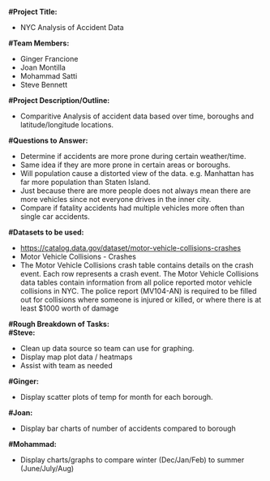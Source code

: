 
**#Project Title:**  
 - NYC Analysis of Accident Data  

**#Team Members:**  
 - Ginger Francione
 - Joan Montilla
 - Mohammad Satti
 - Steve Bennett

**#Project Description/Outline:**  
 - Comparitive Analysis of accident data based over time, boroughs and latitude/longitude locations.  

**#Questions to Answer:**   
 - Determine if accidents are more prone during certain weather/time.
 - Same idea if they are more prone in certain areas or boroughs.   
 - Will population cause a distorted view of the data. e.g. Manhattan has far more population than Staten Island.
 - Just because there are more people does not always mean there are more vehicles since not everyone drives in the inner city.
 - Compare if fatality accidents had multiple vehicles more often than single car accidents. 

**#Datasets to be used:**  

 - [https://catalog.data.gov/dataset/motor-vehicle-collisions-crashes  ](https://catalog.data.gov/dataset/motor-vehicle-collisions-crashes)
 - Motor Vehicle Collisions - Crashes
 - The Motor Vehicle Collisions crash table contains details on the crash event. Each row represents a crash event. The Motor Vehicle Collisions data tables contain information from all police reported motor vehicle collisions in NYC. The police report (MV104-AN) is required to be filled out for collisions where someone is injured or killed, or where there is at least $1000 worth of damage  

**#Rough Breakdown of Tasks:**  
**#Steve:**  
 - Clean up data source so team can use for graphing.  
 - Display map plot data  / heatmaps
 - Assist with team as needed

 **#Ginger:**  
 - Display scatter plots of temp for month for each borough.

 **#Joan:**  
 - Display bar charts of number of accidents compared to borough

        
 **#Mohammad:**  
 - Display charts/graphs to compare winter (Dec/Jan/Feb) to summer
   (June/July/Aug)

        
